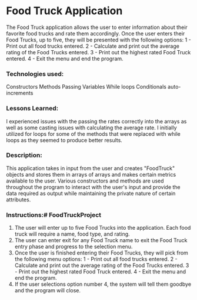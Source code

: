 # Food Truck Application
The Food Truck application allows the user to enter information about their favorite food trucks and rate them accordingly. Once the user enters their Food Trucks, up to five, they will be presented with the following options:
1 - Print out all food trucks entered.
2 - Calculate and print out the average rating of the Food Trucks entered.
3 - Print out the highest rated Food Truck entered.
4 - Exit the menu and end the program.

### Technologies used:
Constructors
Methods
Passing Variables
While loops
Conditionals
auto-increments

### Lessons Learned:
I experienced issues with the passing the rates correctly into the arrays as well as some casting issues with calculating the average rate.  I initially utilized for loops for some of the methods that were replaced with while loops as they seemed to produce better results.
### Description:
This application takes in input from the user and creates "FoodTruck" objects and stores them in arrays of arrays and makes certain metrics available to the user. Various constructors and methods are used throughout the program to interact with the user's input and provide the data required as output while maintaining the private nature of certain attributes.
### Instructions:# FoodTruckProject
1. The user will enter up to five Food Trucks into the application. Each food truck will require a name, food type, and rating.
2. The user can enter exit for any Food Truck name to exit the Food Truck entry phase and progress to the selection menu.
3. Once the user is finished entering their Food Trucks, they will pick from the following menu options:
	1 - Print out all food trucks entered.
	2 - Calculate and print out the average rating of the Food Trucks entered.
	3 - Print out the highest rated Food Truck entered.
	4 - Exit the menu and end the program.
5. If the user selections option number 4, the system will tell them goodbye and the program will close.